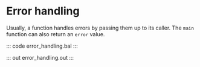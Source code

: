 # Error handling

Usually, a function handles errors by passing them up to its caller. The `main` function can also return an `error` value.

::: code error_handling.bal :::

::: out error_handling.out :::